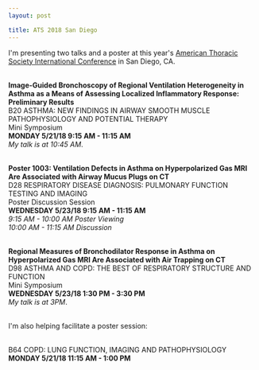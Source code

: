 ```yaml
---
layout: post

title: ATS 2018 San Diego
---
```


I'm presenting two talks and a poster at this year's <a href ="http://conferance.thoracic.org">American Thoracic Society International Conference</a> in San Diego, CA.
<br><br>

<b>Image-Guided Bronchoscopy of Regional Ventilation Heterogeneity in Asthma as a Means of Assessing Localized Inflammatory Response: Preliminary Results</b><br>
B20 ASTHMA: NEW FINDINGS IN AIRWAY SMOOTH MUSCLE PATHOPHYSIOLOGY AND POTENTIAL
THERAPY<br>
Mini Symposium<br>
<b>MONDAY 5/21/18 9:15 AM - 11:15 AM</b><br>
<i>My talk is at 10:45 AM</i>.
<br><br>

<b>Poster 1003: Ventilation Defects in Asthma on Hyperpolarized Gas MRI Are
Associated with Airway Mucus Plugs on CT</b><br>
D28 RESPIRATORY DISEASE DIAGNOSIS: PULMONARY FUNCTION TESTING AND IMAGING<br>
Poster Discussion Session<br>
<b>WEDNESDAY 5/23/18 9:15 AM - 11:15 AM</b><br>
<i>9:15 AM - 10:00 AM Poster Viewing</i><br>
<i>10:00 AM - 11:15 AM Discussion</i>
<br><br>

<b>Regional Measures of Bronchodilator Response in Asthma on Hyperpolarized Gas MRI Are Associated with Air Trapping on CT</b><br>
D98 ASTHMA AND COPD: THE BEST OF RESPIRATORY STRUCTURE AND FUNCTION<br>
Mini Symposium<br>
<b>WEDNESDAY 5/23/18 1:30 PM - 3:30 PM</b><br>
<i>My talk is at 3PM</i>.
<br><br>

I'm also helping facilitate a poster session: <br><br>

B64 COPD: LUNG FUNCTION, IMAGING AND PATHOPHYSIOLOGY<br>
<b>MONDAY 5/21/18 11:15 AM - 1:00 PM</b><br>
<br><br>
